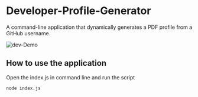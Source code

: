 # Developer-Profile-Generator
 A command-line application that dynamically generates a PDF profile from a GitHub username.

![dev-Demo](demo-gif.gif)

## How to use the application
Open the index.js in command line and run the script
```
node index.js
```